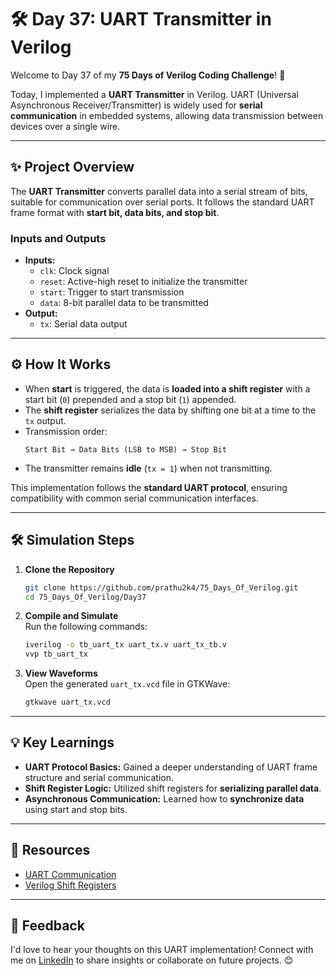 # 🛠️ Day 37: UART Transmitter in Verilog  

Welcome to Day 37 of my **75 Days of Verilog Coding Challenge**! 🎉  

Today, I implemented a **UART Transmitter** in Verilog. UART (Universal Asynchronous Receiver/Transmitter) is widely used for **serial communication** in embedded systems, allowing data transmission between devices over a single wire.  

---

## ✨ Project Overview  

The **UART Transmitter** converts parallel data into a serial stream of bits, suitable for communication over serial ports. It follows the standard UART frame format with **start bit, data bits, and stop bit**.  

### **Inputs and Outputs**  
- **Inputs:**  
  - `clk`: Clock signal  
  - `reset`: Active-high reset to initialize the transmitter  
  - `start`: Trigger to start transmission  
  - `data`: 8-bit parallel data to be transmitted  
- **Output:**  
  - `tx`: Serial data output  

---

## ⚙️ How It Works  

- When **start** is triggered, the data is **loaded into a shift register** with a start bit (`0`) prepended and a stop bit (`1`) appended.  
- The **shift register** serializes the data by shifting one bit at a time to the `tx` output.  
- Transmission order:  
  ```
  Start Bit → Data Bits (LSB to MSB) → Stop Bit
  ```
- The transmitter remains **idle** (`tx = 1`) when not transmitting.  

This implementation follows the **standard UART protocol**, ensuring compatibility with common serial communication interfaces.  

---

## 🛠️ Simulation Steps  

1. **Clone the Repository**  
   ```bash
   git clone https://github.com/prathu2k4/75_Days_Of_Verilog.git
   cd 75_Days_Of_Verilog/Day37
   ```  

2. **Compile and Simulate**  
   Run the following commands:  
   ```bash
   iverilog -o tb_uart_tx uart_tx.v uart_tx_tb.v
   vvp tb_uart_tx
   ```  

3. **View Waveforms**  
   Open the generated `uart_tx.vcd` file in GTKWave:  
   ```bash
   gtkwave uart_tx.vcd
   ```  

---

## 💡 Key Learnings  

- **UART Protocol Basics:** Gained a deeper understanding of UART frame structure and serial communication.  
- **Shift Register Logic:** Utilized shift registers for **serializing parallel data**.  
- **Asynchronous Communication:** Learned how to **synchronize data** using start and stop bits.  

---

## 🔗 Resources  

- [UART Communication](https://en.wikipedia.org/wiki/Universal_asynchronous_receiver-transmitter)  
- [Verilog Shift Registers](https://www.chipverify.com/verilog/verilog-shift-register)  

---

## 🤝 Feedback  

I'd love to hear your thoughts on this UART implementation! Connect with me on [LinkedIn](https://www.linkedin.com/in/pratham-jainvs) to share insights or collaborate on future projects. 😊  